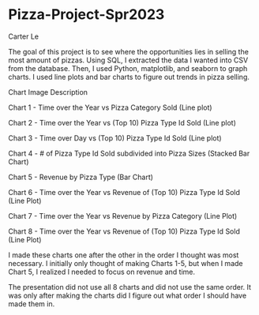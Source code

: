 # Pizza-Project-Spr2023
Carter Le

The goal of this project is to see where the opportunities lies in selling the most amount of pizzas. Using SQL, I extracted the data I wanted into CSV from the database. Then, I used Python, matplotlib, and seaborn to graph charts. I used line plots and bar charts to figure out trends in pizza selling. 


Chart Image Description


Chart 1 - Time over the Year vs Pizza Category Sold (Line plot) 

Chart 2 - Time over the Year vs (Top 10) Pizza Type Id Sold (Line plot)

Chart 3 - Time over Day vs (Top 10) Pizza Type Id Sold (Line plot) 

Chart 4 - # of Pizza Type Id Sold subdivided into Pizza Sizes (Stacked Bar Chart) 

Chart 5 - Revenue by Pizza Type (Bar Chart)

Chart 6 - Time over the Year vs Revenue of (Top 10) Pizza Type Id Sold (Line Plot)

Chart 7 - Time over the Year vs Revenue by Pizza Category (Line Plot)

Chart 8 - Time over the Year vs Revenue of (Top 10) Pizza Type Id Sold (Line Plot)




I made these charts one after the other in the order I thought was most necessary. I initially only thought of making Charts 1-5, but when I made Chart 5, I realized I needed to focus on revenue and time.

The presentation did not use all 8 charts and did not use the same order. It was only after making the charts did I figure out what order I should have made them in. 
